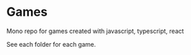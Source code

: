 # Games

Mono repo for games created with javascript, typescript, react

See each folder for each game.
